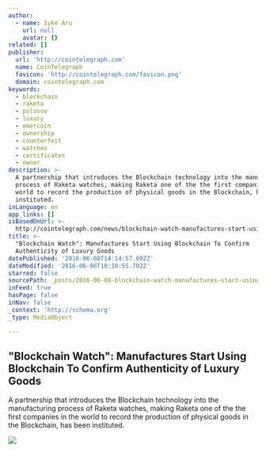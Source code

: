 ```yaml
---
author:
  - name: Iyke Aru
    url: null
    avatar: {}
related: []
publisher:
  url: 'http://cointelegraph.com'
  name: CoinTelegraph
  favicon: 'http://cointelegraph.com/favicon.png'
  domain: cointelegraph.com
keywords:
  - blockchain
  - raketa
  - polosov
  - luxury
  - emercoin
  - ownership
  - counterfeit
  - watches
  - certificates
  - owner
description: >-
  A partnership that introduces the Blockchain technology into the manufacturing
  process of Raketa watches, making Raketa one of the the first companies in the
  world to record the production of physical goods in the Blockchain, has been
  instituted.
inLanguage: en
app_links: []
isBasedOnUrl: >-
  http://cointelegraph.com/news/blockchain-watch-manufactures-start-using-blockchain-to-confirm-authenticity-of-luxury-goods
title: >-
  "Blockchain Watch": Manufactures Start Using Blockchain To Confirm
  Authenticity of Luxury Goods
datePublished: '2016-06-08T14:14:57.092Z'
dateModified: '2016-06-08T10:10:55.702Z'
starred: false
sourcePath: _posts/2016-06-08-blockchain-watch-manufactures-start-using-blockchain-to-c.md
inFeed: true
hasPage: false
inNav: false
_context: 'http://schema.org'
_type: MediaObject

---
```

<article style=""><h1>"Blockchain Watch": Manufactures Start Using Blockchain To Confirm Authenticity of Luxury Goods</h1><p>A partnership that introduces the Blockchain technology into the manufacturing process of Raketa watches, making Raketa one of the the first companies in the world to record the production of physical goods in the Blockchain, has been instituted.</p><img src="http://cointelegraph.com/images/725_aHR0cDovL2NvaW50ZWxlZ3JhcGguY29tL3N0b3JhZ2UvdXBsb2Fkcy92aWV3LzFkMmU2Zjk3NmQxMzgwMDU5OWU0N2EzMTFhNmIzYmE5LnBuZw==.jpg" /></article>